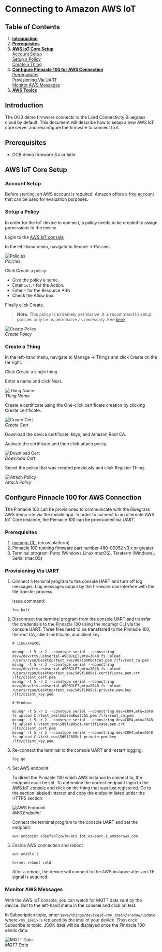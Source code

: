 # Connecting to Amazon AWS IoT

## Table of Contents

1. **[Introduction](#introduction)**
2. **[Prerequisites](#prerequisites)**
3. **[AWS IoT Core Setup](#aws-iot-core-setup)**  
   [Account Setup](#account-setup)  
   [Setup a Policy](#setup-a-policy)  
   [Create a Thing](#create-a-thing)  
4. **[Configure Pinnacle 100 for AWS Connection](#configure-pinnacle-100-for-aws-connection)**  
   [Prerequisites](#prerequisites)  
   [Provisioning Via UART](#provisioning-via-uart)  
   [Monitor AWS Messages](#monitor-aws-messages)  
5. **[AWS Topics](aws_topics.md)**  

## Introduction

The OOB demo firmware connects to the Laird Connectivity Bluegrass cloud by default. This document will describe how to setup a new AWS IoT core server and reconfigure the firmware to connect to it.

## Prerequisites

* OOB demo firmware 3.x or later

## AWS IoT Core Setup

### Account Setup

Before starting, an AWS account is required. Amazon offers a [free account](https://aws.amazon.com/free) that can be used for evaluation purposes.

### Setup a Policy

In order for the IoT device to connect, a policy needs to be created to assign permissions to the device.

Login to the [AWS IoT console](https://console.aws.amazon.com/iot/)

In the left-hand menu, navigate to Secure -> Policies.

![Policies](images/aws/policies.png)  
*Policies*

Click Create a policy.

* Give the policy a name.
* Enter `iot:*` for the Action.
* Enter `*` for the Resource ARN.
* Check the Allow box.

Finally click Create.

> **Note:** This policy is extremely permissive. It is recommend to setup policies only be as permissive as necessary. See [here](https://docs.aws.amazon.com/iot/latest/developerguide/device-shadow-mqtt.html?icmpid=docs_iot_console)

![Create Policy](images/aws/create_policy.png)  
*Create Policy*

### Create a Thing

In the left-hand menu, navigate to Manage -> Things and click Create on the far right.

Click Create a single thing.

Enter a name and click Next.

![Thing Name](images/aws/thing_name.png)  
*Thing Name*

Create a certificate using the One-click certificate creation by clicking Create certificate.

![Create Cert](images/aws/create_cert.png)  
*Create Cert*

Download the device certificate, keys, and Amazon Root CA.

Activate the certificate and then click attach policy.

![Download Cert](images/aws/download_cert.png)  
*Download Cert*

Select the policy that was created previously and click Register Thing.

![Attach Policy](images/aws/attach_policy.png)  
*Attach Policy*

## Configure Pinnacle 100 for AWS Connection

The Pinnacle 100 can be provisioned to communicate with the Bluegrass AWS demo site via the mobile app. In order to connect to an alternate AWS IoT Core instance, the Pinnacle 100 can be provisioned via UART.

### Prerequisites

1. [mcumgr CLI](https://github.com/apache/mynewt-mcumgr#command-line-tool) (cross platform)
2. Pinnacle 100 running firmware part number 480-00052 v3.x or greater
3. Terminal program: Putty (Windows,Linux,macOS), Teraterm (Windows), Serial (macOS)

### Provisioning Via UART
1. Connect a terminal program to the console UART and turn off log messages. Log messages output by the firmware can interfere with the file transfer process.

    Issue command:
    ```
    log halt
    ```

2. Disconnect the terminal program from the console UART and transfer the credentials to the Pinnacle 100 using the mcumgr CLI via the console UART. Three files need to be transferred to the Pinnacle 100, the root CA, client certificate, and client key.

    ```
    # Linux/macOS

    mcumgr -t 5 -r 2 --conntype serial --connstring dev=/dev/tty.usbserial-A908JLEI,mtu=2048 fs upload /Users/ryan/Desktop/test_aws/AmazonRootCA1.pem /lfs/root_ca.pem
    mcumgr -t 5 -r 2 --conntype serial --connstring dev=/dev/tty.usbserial-A908JLEI,mtu=2048 fs upload /Users/ryan/Desktop/test_aws/5d9f1885c1-certificate.pem.crt /lfs/client_cert.pem
    mcumgr -t 5 -r 2 --conntype serial --connstring dev=/dev/tty.usbserial-A908JLEI,mtu=2048 fs upload /Users/ryan/Desktop/test_aws/5d9f1885c1-private.pem.key /lfs/client_key.pem

    # Windows

    mcumgr -t 5 -r 2 --conntype serial --connstring dev=COM4,mtu=2048 fs upload C:\test_aws\AmazonRootCA1.pem /lfs/root_ca.pem
    mcumgr -t 5 -r 2 --conntype serial --connstring dev=COM4,mtu=2048 fs upload C:\test_aws\5d9f1885c1-certificate.pem.crt /lfs/client_cert.pem
    mcumgr -t 5 -r 2 --conntype serial --connstring dev=COM4,mtu=2048 fs upload C:\test_aws\5d9f1885c1-private.pem.key /lfs/client_key.pem

    ```

3. Re-connect the terminal to the console UART and restart logging.

    ```
    log go
    ```

4. Set AWS endpoint

    To direct the Pinnacle 100 which AWS instance to connect to, the endpoint must be set. To determine the correct endpoint login to the [AWS IoT console](https://console.aws.amazon.com/iot/) and click on the thing that was just registered. Go to the section labeled Interact and copy the endpoint listed under the HTTPS section.

    ![AWS Endpoint](images/aws/endpoint.png)  
    *AWS Endpoint*

    Connect the terminal program to the console UART and set the endpoint.
    ```
    aws endpoint a3pefs972vw3m-ats.iot.us-east-1.amazonaws.com
    ```

5. Enable AWS connection and reboot

    ```
    aws enable 1

    kernel reboot cold
    ```

    After a reboot, the device will connect to the AWS instance after an LTE signal is acquired.

### Monitor AWS Messages

With the AWS IoT console, you can watch for MQTT data sent by the device. Got to the left-hand menu in the console and click on test.

In Subscription topic, enter `$aws/things/deviceId-<my_imei>/shadow/update` where `<my_imei>` is replaced by the imei of your device. Then click Subscribe to topic. JSON data will be displayed once the Pinnacle 100 sends data.

![MQTT Data](images/aws/mqtt_data.png)  
*MQTT Data*
